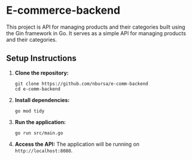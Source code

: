 # E-commerce-backend

This project is API for managing products and their categories built using the Gin framework in Go. It serves as a simple API for managing products and their categories.

## Setup Instructions

1. **Clone the repository:**

   ```
   git clone https://github.com/nbursa/e-comm-backend
   cd e-comm-backend
   ```

2. **Install dependencies:**

   ```
   go mod tidy
   ```

3. **Run the application:**

   ```
   go run src/main.go
   ```

4. **Access the API:**
   The application will be running on `http://localhost:8080`.
